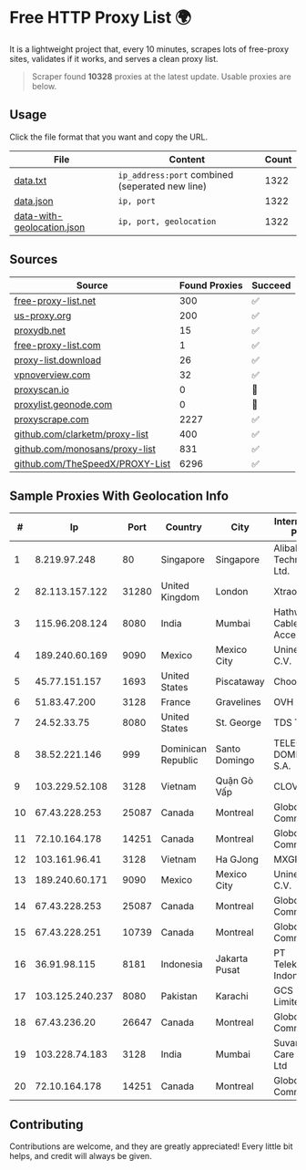 
# Free HTTP Proxy List 🌍

It is a lightweight project that, every 10 minutes, scrapes lots of free-proxy sites, validates if it works, and serves a clean proxy list.


> Scraper found **10328** proxies at the latest update. Usable proxies are below.

## Usage

Click the file format that you want and copy the URL.


|File|Content|Count|
|----|-------|-----|
|[data.txt](https://raw.githubusercontent.com/themiralay/Proxy-List-World/master/data.txt)|`ip_address:port` combined (seperated new line)|1322|
|[data.json](https://raw.githubusercontent.com/themiralay/Proxy-List-World/master/data.json)|`ip, port`|1322|
|[data-with-geolocation.json](https://raw.githubusercontent.com/themiralay/Proxy-List-World/master/data-with-geolocation.json)|`ip, port, geolocation`|1322|

## Sources

|Source|Found Proxies|Succeed|
|------|-------------|-------|
|[free-proxy-list.net](https://free-proxy-list.net)|300|✅|
|[us-proxy.org](https://www.us-proxy.org)|200|✅|
|[proxydb.net](http://proxydb.net)|15|✅|
|[free-proxy-list.com](https://free-proxy-list.com/?page=&port=&type%5B%5D=http&type%5B%5D=https&up_time=0&search=Search)|1|✅|
|[proxy-list.download](https://www.proxy-list.download/HTTP)|26|✅|
|[vpnoverview.com](https://vpnoverview.com/privacy/anonymous-browsing/free-proxy-servers)|32|✅|
|[proxyscan.io](https://www.proxyscan.io)|0|🚫|
|[proxylist.geonode.com](https://proxylist.geonode.com/api/proxy-list?limit=300&page=1&sort_by=lastChecked&sort_type=desc&protocols=http,https)|0|🚫|
|[proxyscrape.com](https://api.proxyscrape.com/v2/?request=displayproxies&protocol=http&timeout=10000&country=all&ssl=all&anonymity=all)|2227|✅|
|[github.com/clarketm/proxy-list](https://raw.githubusercontent.com/clarketm/proxy-list/master/proxy-list-raw.txt)|400|✅|
|[github.com/monosans/proxy-list](https://raw.githubusercontent.com/monosans/proxy-list/main/proxies/http.txt)|831|✅|
|[github.com/TheSpeedX/PROXY-List](https://raw.githubusercontent.com/TheSpeedX/PROXY-List/master/http.txt)|6296|✅|


## Sample Proxies With Geolocation Info

|#|Ip|Port|Country|City|Internet Service Provider|
|-|--|----|-------|----|-------------------------|
|1|8.219.97.248|80|Singapore|Singapore|Alibaba (US) Technology Co., Ltd.|
|2|82.113.157.122|31280|United Kingdom|London|Xtraordinary|
|3|115.96.208.124|8080|India|Mumbai|Hathway IP over Cable Internet Access|
|4|189.240.60.169|9090|Mexico|Mexico City|Uninet S.A. de C.V.|
|5|45.77.151.157|1693|United States|Piscataway|Choopa|
|6|51.83.47.200|3128|France|Gravelines|OVH SAS|
|7|24.52.33.75|8080|United States|St. George|TDS TELECOM|
|8|38.52.221.146|999|Dominican Republic|Santo Domingo|TELECABLE DOMINICANO, S.A.|
|9|103.229.52.108|3128|Vietnam|Quận Gò Vấp|CLOVIET|
|10|67.43.228.253|25087|Canada|Montreal|GloboTech Communications|
|11|72.10.164.178|14251|Canada|Montreal|GloboTech Communications|
|12|103.161.96.41|3128|Vietnam|Ha GJong|MXGROUP|
|13|189.240.60.171|9090|Mexico|Mexico City|Uninet S.A. de C.V.|
|14|67.43.228.253|25087|Canada|Montreal|GloboTech Communications|
|15|67.43.228.251|10739|Canada|Montreal|GloboTech Communications|
|16|36.91.98.115|8181|Indonesia|Jakarta Pusat|PT Telekomunikasi Indonesia|
|17|103.125.240.237|8080|Pakistan|Karachi|GCS (Private) Limited|
|18|67.43.236.20|26647|Canada|Montreal|GloboTech Communications|
|19|103.228.74.183|3128|India|Mumbai|Suvan Medi Care Unit Pvt Ltd|
|20|72.10.164.178|14251|Canada|Montreal|GloboTech Communications|



## Contributing

Contributions are welcome, and they are greatly appreciated! Every
little bit helps, and credit will always be given.

